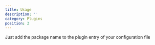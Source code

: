 ```yaml
---
title: Usage
description: ''
category: Plugins
position: 2
---
```


Just add the package name to the plugin entry of your configuration file
